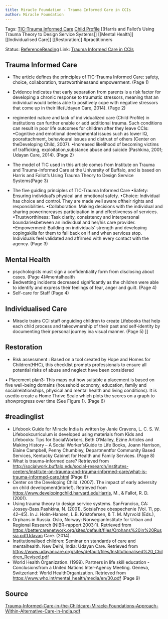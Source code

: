 ```yaml
---
title: Miracle Foundation - Trauma Informed Care in CCIs
author: Miracle Foundation
---
```

Tags: [TIC-Trauma Informed Care](TIC-Trauma%20Informed%20Care)  [Child Profile](Volume%201/Roll%20Ups/Child%20Profile.md) [[Harris and Fallot’s Using Trauma Theory to Design Service Systems]]  [[Mental Health]]  [[Individualised Care]] [[Restoration]] #practitioners 

Status: [ReferenceReading](ReferenceReading)
Link: [Trauma Informed Care in CCIs](https://drive.google.com/file/d/1U2Cq2V06hDbn9WQwioy8uHXyLkyOmE6T/view?usp=sharing)
## Trauma Informed Care
- The article defines the principles of TIC-Trauma Informed Care: safety, choice, collaboration, trustworthinessand empowerment. (Page 1)
- Evidence indicates that early separation from parents is a risk factor for developing a chronic response to traumatic stressors, meaning that an individual would beless able to positively cope with negative stressors that come up in their life(Udayan Care, 2014). (Page 2)
- regimented nature and lack of individualized care (Child Profile) in institutions can further enable or add additional trauma. Such conditions can result in poor life outcomes for children after they leave CCIs: 
	 •Cognitive and emotional developmental issues such as lower IQ, poorattachment, behavioural issues and distrust of others (Center on theDeveloping Child, 2007). 
	 •Increased likelihood of becoming victims of trafficking, exploitation,substance abuse and suicide (Pashkina, 2001; Udayan Care, 2014). (Page 2)
	 
- The model of TIC used in this article comes from Institute on Trauma and Trauma-Informed Care at the University of Buffalo, and is based on Harris and Fallot’s Using Trauma Theory to Design Service Systems(Page 3)
- The five guiding principles of TIC-Trauma Informed Care
	•Safety: Ensuring individual’s physical and emotional safety. 
	•Choice: Individual has choice and control. They are made well aware oftheir rights and responsibilities. 
	•Collaboration: Making decisions with the individual and sharing powerincreases participation in and effectiveness of services. 
	•Trustworthiness: Task clarity, consistency and interpersonal boundariesbetween an individual and her/his care provider. 
	•Empowerment: Building on individuals’ strength and developing copingskills for them to fall back on if and when services stop. Individuals feel validated and affirmed with every contact with the agency. (Page 3)

## Mental Health 
- psychologists must sign a confidentiality form from disclosing about cases. (Page 4)#mentalhealth
- Bedwetting incidents decreased significantly as the children were able to identify and express their feelings of fear, anger and guilt. (Page 4) 
- Self-care for Staff (Page 4) 

## Individualised Care
- Miracle trains CCI staff onguiding children to create Lifebooks that help each child process and takeownership of their past and self-identity by documenting their personal journey ina visual manner. (Page 5) ]]

 ## Restoration
 
- Risk assessment : Based on a tool created by Hope and Homes for Children(HHC), this checklist prompts professionals to ensure all potential risks of abuse and neglect have been considered

 • Placement plan3: This maps out how suitable a placement is based on five well-being domains (household economy, education, family and socialrelationships, physical and mental health and living conditions). It is usedto create a Home Thrive Scale which plots the scores on a graph to showprogress over time (See Figure 1). (Page 6)

 ## #readinglist 
- Lifebook Guide for Miracle India is written by Janie Cravens, L. C. S. W. Lifebookcurriculum is developed using materials from Kids and Lifebooks: Tips for SocialWorkers, Beth O’Malley, Ezine Articles and Making History – A Social Worker’sGuide to Life Books, Joann Harrison, Elaine Campbell, Penny Chumbley, Departmentfor Community Based Services, Kentucky Cabinet for Health and Family Services. (Page 8)
- What is trauma-informed care? Retrieved from http://socialwork.buffalo.edu/social-research/institutes-centers/institute-on-trauma-and-trauma-informed-care/what-is-trauma-informed-care.html (Page 8)
- Center on the Developing Child. (2007). The impact of early adversity on child development(inbrief). Retrieved from https://www.developingchild.harvard.eduHarris, M., & Fallot, R. D. (2001). 
- Using trauma theory to design service systems. SanFranciso, CA: Jossey-Bass.Pashkina, N. (2001). Sotsial’noe obespechenie (Vol. 11, pp. 42–45). In J. Holm-Hansen, L.B. Kristofersen, & T. M. Myrvold (Eds.), 
- Orphans in Russia. Oslo, Norway: NorwegianInstitute for Urban and Regional Research (NIBR-rapport 2003:1). Retrieved from https://bettercarenetwork.org/sites/default/files/Orphans%20in%20Russia.pdfUdayan Care. (2014).
-  Institutionalised children: Seminar on standards of care and mentalhealth. New Delhi, India: Udayan Care. Retrieved from https://www.udayancare.org/sites/default/files/Institutionalised%20_Children_Revised.pdf
- World Health Organization. (1999). Partners in life skill education - Conclusionsfrom a United Nations Inter-Agency Meeting. Geneva, Switzerland: World HealthOrganization. Retrieved from https://www.who.int/mental_health/media/en/30.pdf (Page 9)

## Source
[Trauma-Informed-Care-in-the-Childcare-Miracle-Foundations-Approach-Within-Alternative-Care-in-India.pdf](Trauma-Informed-Care-in-the-Childcare-Miracle-Foundations-Approach-Within-Alternative-Care-in-India.pdf)